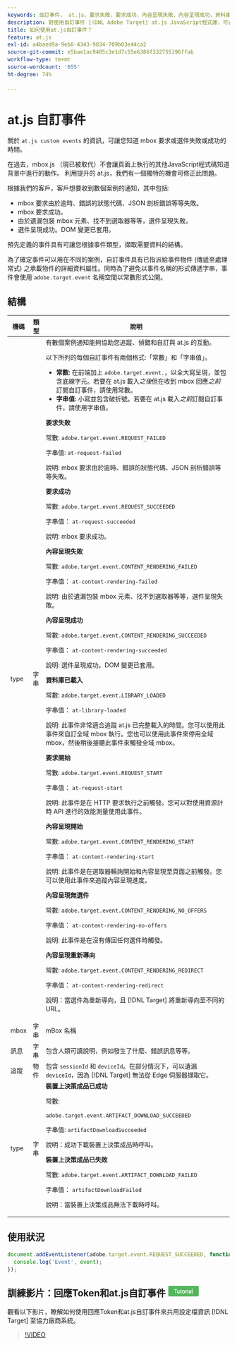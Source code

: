 ```yaml
---
keywords: 自訂事件， at.js，要求失敗，要求成功，內容呈現失敗，內容呈現成功，資料庫已載入，要求開始，內容呈現開始，內容呈現無選件，內容呈現重新導向，自訂事件2
description: 對使用自訂事件 [!DNL Adobe Target] at.js JavaScript程式庫，可在mbox要求或選件失敗或成功時收到通知。
title: 如何使用at.js自訂事件？
feature: at.js
exl-id: a4baed9a-9eb8-4343-9834-709b03e44ca2
source-git-commit: e5bae1ac9485c3e1d7c55e6386f332755196ffab
workflow-type: tm+mt
source-wordcount: '655'
ht-degree: 74%

---
```


# at.js 自訂事件

關於 `at.js custom events` 的資訊，可讓您知道 mbox 要求或選件失敗或成功的時間。

在過去，mbox.js （現已被取代）不會讓頁面上執行的其他JavaScript程式碼知道背景中進行的動作。 利用提升的 at.js，我們有一個獨特的機會可修正此問題。

根據我們的客戶，客戶想要收到數個案例的通知，其中包括:

* mbox 要求由於逾時、錯誤的狀態代碼、JSON 剖析錯誤等等失敗。
* mbox 要求成功。
* 由於遺漏包裝 mbox 元素、找不到選取器等等，選件呈現失敗。
* 選件呈現成功。DOM 變更已套用。

預先定義的事件具有可讓您根據事件類型，擷取需要資料的結構。

為了確定事件可以用在不同的案例，自訂事件具有已指派給事件物件 (傳遞至處理常式) 之承載物件的詳細資料屬性。同時為了避免以事件名稱的形式傳遞字串，事件會使用 `adobe.target.event` 名稱空間以常數形式公開。

## 結構

| 機碼 | 類型 | 說明 |
|--- |--- |--- |
| type | 字串 | 有數個案例通知能夠協助您追蹤、偵錯和自訂與 at.js 的互動。<p>以下所列的每個自訂事件有兩個格式:「常數」和「字串值」。<ul><li>**常數:** 在前端加上 `adobe.target.event.`，以全大寫呈現，並包含底線字元。若要在 at.js 載入&#x200B;*之後*&#x200B;但在收到 mbox 回應&#x200B;*之前*&#x200B;訂閱自訂事件，請使用常數。</li><li>**字串值:** 小寫並包含破折號。若要在 at.js 載入&#x200B;*之前*&#x200B;訂閱自訂事件，請使用字串值。</li></ul>**要求失敗**<p>常數: `adobe.target.event.REQUEST_FAILED`<p>字串值: `at-request-failed`<p>說明: mbox 要求由於逾時、錯誤的狀態代碼、JSON 剖析錯誤等等失敗。<p>**要求成功**<p>常數: `adobe.target.event.REQUEST_SUCCEEDED`<p>字串值： `at-request-succeeded`<p>說明: mbox 要求成功。<p>**內容呈現失敗**<p>常數: `adobe.target.event.CONTENT_RENDERING_FAILED`<p>字串值： `at-content-rendering-failed`<p>說明: 由於遺漏包裝 mbox 元素、找不到選取器等等，選件呈現失敗。<p>**內容呈現成功**<p>常數: `adobe.target.event.CONTENT_RENDERING_SUCCEEDED`<p>字串值： `at-content-rendering-succeeded`<p>說明: 選件呈現成功。DOM 變更已套用。<p>**資料庫已載入**<p>常數: `adobe.target.event.LIBRARY_LOADED`<p>字串值： `at-library-loaded`<p>說明: 此事件非常適合追蹤 at.js 已完整載入的時間。您可以使用此事件來自訂全域 mbox 執行。您也可以使用此事件來停用全域 mbox，然後稍後接聽此事件來觸發全域 mbox。<p>**要求開始**<p>常數: `adobe.target.event.REQUEST_START`<p>字串值： `at-request-start`<p>說明: 此事件是在 HTTP 要求執行之前觸發。您可以對使用資源計時 API 進行的效能測量使用此事件。<p>**內容呈現開始**<p>常數: `adobe.target.event.CONTENT_RENDERING_START`<p>字串值： `at-content-rendering-start`<p>說明: 此事件是在選取器輪詢開始和內容呈現至頁面之前觸發。您可以使用此事件來追蹤內容呈現進度。<p>**內容呈現無選件**<p>常數: `adobe.target.event.CONTENT_RENDERING_NO_OFFERS`<p>字串值： `at-content-rendering-no-offers`<p>說明: 此事件是在沒有傳回任何選件時觸發。<p>**內容呈現重新導向**<p>常數: `adobe.target.event.CONTENT_RENDERING_REDIRECT`<p>字串值： `at-content-rendering-redirect`<p>說明：當選件為重新導向，且 [!DNL Target] 將重新導向至不同的URL。 |
| mbox | 字串 | mBox 名稱 |
| 訊息 | 字串 | 包含人類可讀說明，例如發生了什麼、錯誤訊息等等。 |
| 追蹤 | 物件 | 包含 `sessionId` 和 `deviceId`。在部分情況下，可以遺漏 `deviceId`，因為 [!DNL Target] 無法從 Edge 伺服器擷取它。 |
| type | 字串 | **裝置上決策成品已成功**<p>常數:<p>`adobe.target.event.ARTIFACT_DOWNLOAD_SUCCEEDED`<p>字串值: `artifactDownloadSucceeded`<p>說明：成功下載裝置上決策成品時呼叫。<p>**裝置上決策成品已失敗**<p>常數: `adobe.target.event.ARTIFACT_DOWNLOAD_FAILED`<p>字串值： `artifactDownloadFailed`<p>說明：當裝置上決策成品無法下載時呼叫。 |

## 使用狀況

```javascript {line-numbers="true"}
document.addEventListener(adobe.target.event.REQUEST_SUCCEEDED, function(event) { 
  console.log('Event', event); 
});
```

## 訓練影片：回應Token和at.js自訂事件 ![教學課程徽章](../../../assets/tutorial.png)

觀看以下影片，瞭解如何使用回應Token和at.js自訂事件來共用設定檔資訊 [!DNL Target] 至協力廠商系統。

>[!VIDEO](https://video.tv.adobe.com/v/23253/?quality=12)
